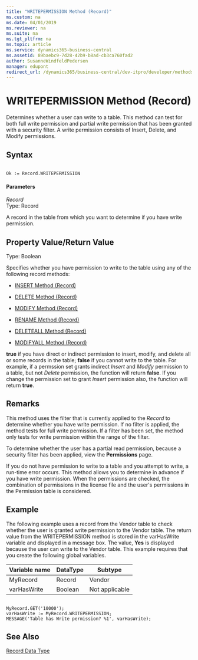 ```yaml
---
title: "WRITEPERMISSION Method (Record)"
ms.custom: na
ms.date: 04/01/2019
ms.reviewer: na
ms.suite: na
ms.tgt_pltfrm: na
ms.topic: article
ms.service: dynamics365-business-central
ms.assetid: 89baebc9-7d28-42b9-b8ad-cb3ca760fad2
author: SusanneWindfeldPedersen
manager: edupont
redirect_url: /dynamics365/business-central/dev-itpro/developer/methods-auto/library
---
```


 

# WRITEPERMISSION Method (Record)
Determines whether a user can write to a table. This method can test for both full write permission and partial write permission that has been granted with a security filter. A write permission consists of Insert, Delete, and Modify permissions.  
  
## Syntax  
  
```  
  
Ok := Record.WRITEPERMISSION  
```  
  
#### Parameters  
 *Record*  
 Type: Record  
  
 A record in the table from which you want to determine if you have write permission.  
  
## Property Value/Return Value  
 Type: Boolean  
  
 Specifies whether you have permission to write to the table using any of the following record methods:  
  
-   [INSERT Method \(Record\)](devenv-INSERT-Method-Record.md)  
  
-   [DELETE Method \(Record\)](devenv-DELETE-Method-Record.md)  
  
-   [MODIFY Method \(Record\)](devenv-MODIFY-Method-Record.md)  
  
-   [RENAME Method \(Record\)](devenv-RENAME-Method-Record.md)  
  
-   [DELETEALL Method \(Record\)](devenv-DELETEALL-Method-Record.md)  
  
-   [MODIFYALL Method \(Record\)](devenv-MODIFYALL-Method-Record.md)  
  
 **true** if you have direct or indirect permission to insert, modify, and delete all or some records in the table; **false** if you cannot write to the table. For example, if a permssion set grants indirect *Insert* and *Modify* permission to a table, but not *Delete* permission, the function will return **false**. If you change the permission set to grant *Insert* permission also, the function will return **true**.   
  
## Remarks  
 This method uses the filter that is currently applied to the *Record* to determine whether you have write permission. If no filter is applied, the method tests for full write permission. If a filter has been set, the method only tests for write permission within the range of the filter.  
  
 To determine whether the user has a partial read permission, because a security filter has been applied, view the **Permissions** page. <!--Links For more information, see [How to: Set Security Filters](How-to-Set-Security-Filters.md).-->  
  
 If you do not have permission to write to a table and you attempt to write, a run-time error occurs. This method allows you to determine in advance if you have write permission. When the permissions are checked, the combination of permissions in the license file and the user's permissions in the Permission table is considered.  
  
## Example  
 The following example uses a record from the Vendor table to check whether the user is granted write permission to the Vendor table. The return value from the WRITEPERMISSION method is stored in the varHasWrite variable and displayed in a message box. The value, **Yes** is displayed because the user can write to the Vendor table. This example requires that you create the following global variables.  
  
|Variable name|DataType|Subtype|  
|-------------------|--------------|-------------|  
|MyRecord|Record|Vendor|  
|varHasWrite|Boolean|Not applicable|  
  
```  
  
MyRecord.GET('10000');  
varHasWrite := MyRecord.WRITEPERMISSION;  
MESSAGE('Table has Write permission? %1', varHasWrite);  
```  
  
## See Also  
 [Record Data Type](../datatypes/devenv-Record-Data-Type.md)